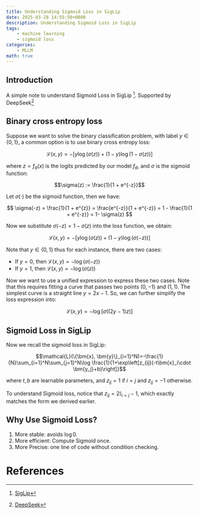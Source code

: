 ```yaml
---
title: Understanding Sigmoid Loss in SigLip
date: 2025-03-28 14:55:50+0800
description: Understanding Sigmoid Loss in SigLip
tags: 
    - machine learning
    - sigmoid loss
categories: 
    - MLLM
math: true
---
```


## Introduction

A simple note to understand Sigmoid Loss in SigLip [^1]. Supported by DeepSeek[^2]

## Binary cross entropy loss

Suppose we want to solve the binary classification problem, with label $y\in\{0, 1\}$, a common option is to use binary cross entropy loss:

$$\mathcal{L}(x, y) = -[y\log (\sigma(z)) + (1-y)\log (1-\sigma(z))]$$

where $z=f_\theta(x)$ is the logits predicted by our model $f_\theta$, and $\sigma$ is the sigmoid function:

$$\sigma(z) := \frac{1}{1 + e^{-z}}$$

Let $\sigma(\cdot)$ be the sigmoid function, then we have:

$$
\sigma(-z) = \frac{1}{1 + e^{z}} = \frac{e^{-z}}{1 + e^{-z}} = 1 - \frac{1}{1 + e^{-z}} = 1- \sigma(z)
$$

Now we substitute $\sigma(-z)=1-\sigma(z)$ into the loss function, we obtain:

$$\mathcal{L}(x, y) = -[y\log (\sigma(z)) + (1-y)\log (\sigma(-z))]$$

Note that $y\in\{0, 1\}$ thus for each instance, there are two cases:

- If $y=0$, then $\mathcal{L}(x, y) =-\log (\sigma(-z))$
- If $y=1$, then $\mathcal{L}(x, y) =-\log (\sigma(z))$

Now we want to use a unified expression to express these two cases. Note that this requires fitting a curve that passes two points $(0, -1)$ and $(1, 1)$. The simplest curve is a straight line $y=2x-1$. So, we can further simplify the loss expression into:

$$\mathcal{L}(x, y) = -\log\left[\sigma((2y-1)z)\right]$$

## Sigmoid Loss in SigLip

Now we recall the sigmoid loss in SigLip:

$$\mathcal{L}(\{\bm{x}, \bm{y}\}_{i=1}^N)=-\frac{1}{N}\sum_{i=1}^N\sum_{j=1}^N\log \frac{1}{1+\exp\left[z_{ij}(-t\bm{x}_i\cdot \bm{y_j}+b)\right]}$$

where $t, b$ are learnable parameters, and $z_{ij}=1$ if $i=j$ and $z_{ij}=-1$ otherwise.

To understand Sigmoid loss, notice that $z_{ij}=2\mathbb{I}_{i=j}-1$, which exactly matches the form we derived earlier.

## Why Use Sigmoid Loss?

1. More stable: avoids $\log 0$.
2. More efficient: Compute Sigmoid once.
3. More Precise: one line of code without condition checking.

# References

[^1]: [SigLip](https://openaccess.thecvf.com/content/ICCV2023/papers/Zhai_Sigmoid_Loss_for_Language_Image_Pre-Training_ICCV_2023_paper.pdf)
[^2]: [DeepSeek](https://chat.deepseek.com/)
